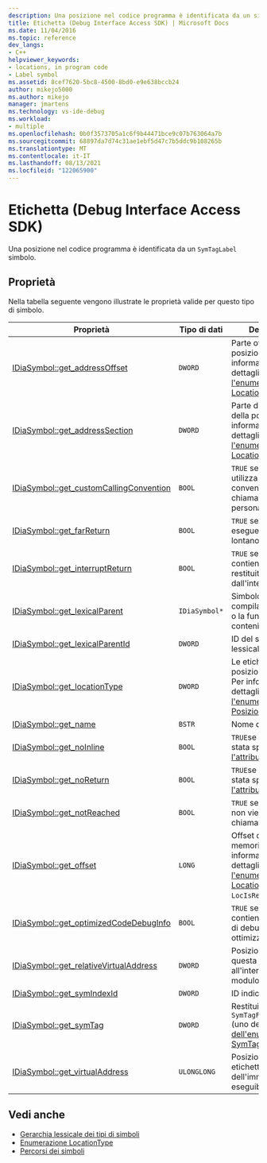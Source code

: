```yaml
---
description: Una posizione nel codice programma è identificata da un simbolo SymTagLabel.
title: Etichetta (Debug Interface Access SDK) | Microsoft Docs
ms.date: 11/04/2016
ms.topic: reference
dev_langs:
- C++
helpviewer_keywords:
- locations, in program code
- Label symbol
ms.assetid: 8cef7620-5bc8-4500-8bd0-e9e638bccb24
author: mikejo5000
ms.author: mikejo
manager: jmartens
ms.technology: vs-ide-debug
ms.workload:
- multiple
ms.openlocfilehash: 0b0f3573705a1c6f9b44471bce9c07b763064a7b
ms.sourcegitcommit: 68897da7d74c31ae1ebf5d47c7b5ddc9b108265b
ms.translationtype: MT
ms.contentlocale: it-IT
ms.lasthandoff: 08/13/2021
ms.locfileid: "122065900"
---
```

# <a name="label-debug-interface-access-sdk"></a>Etichetta (Debug Interface Access SDK)
Una posizione nel codice programma è identificata da un `SymTagLabel` simbolo.

## <a name="properties"></a>Proprietà
 Nella tabella seguente vengono illustrate le proprietà valide per questo tipo di simbolo.

|Proprietà|Tipo di dati|Descrizione|
|--------------|---------------|-----------------|
|[IDiaSymbol::get_addressOffset](../../debugger/debug-interface-access/idiasymbol-get-addressoffset.md)|`DWORD`|Parte offset della posizione; Per informazioni dettagliate, vedere [l'enumerazione LocationType](../../debugger/debug-interface-access/locationtype.md).|
|[IDiaSymbol::get_addressSection](../../debugger/debug-interface-access/idiasymbol-get-addresssection.md)|`DWORD`|Parte della sezione della posizione; Per informazioni dettagliate, vedere [l'enumerazione LocationType](../../debugger/debug-interface-access/locationtype.md).|
|[IDiaSymbol::get_customCallingConvention](../../debugger/debug-interface-access/idiasymbol-get-customcallingconvention.md)|`BOOL`|`TRUE` se l'etichetta utilizza una convenzione di chiamata personalizzata.|
|[IDiaSymbol::get_farReturn](../../debugger/debug-interface-access/idiasymbol-get-farreturn.md)|`BOOL`|`TRUE` se l'etichetta esegue un ritorno da lontano.|
|[IDiaSymbol::get_interruptReturn](../../debugger/debug-interface-access/idiasymbol-get-interruptreturn.md)|`BOOL`|`TRUE` se l'etichetta contiene un valore restituito dall'interrupt.|
|[IDiaSymbol::get_lexicalParent](../../debugger/debug-interface-access/idiasymbol-get-lexicalparent.md)|`IDiaSymbol*`|Simbolo per il compilatore, il blocco o la funzione contenitore.|
|[IDiaSymbol::get_lexicalParentId](../../debugger/debug-interface-access/idiasymbol-get-lexicalparentid.md)|`DWORD`|ID del simbolo padre lessicale.|
|[IDiaSymbol::get_locationType](../../debugger/debug-interface-access/idiasymbol-get-locationtype.md)|`DWORD`|Le etichette hanno posizioni statiche. Per informazioni dettagliate, vedere [l'enumerazione Posizioni](../../debugger/debug-interface-access/symbol-locations.md) dei simboli.|
|[IDiaSymbol::get_name](../../debugger/debug-interface-access/idiasymbol-get-name.md)|`BSTR`|Nome dell'etichetta.|
|[IDiaSymbol::get_noInline](../../debugger/debug-interface-access/idiasymbol-get-noinline.md)|`BOOL`|`TRUE`se l'etichetta è stata specificata con [l'attributo noinline.](/cpp/cpp/noinline)|
|[IDiaSymbol::get_noReturn](../../debugger/debug-interface-access/idiasymbol-get-noreturn.md)|`BOOL`|`TRUE`se l'etichetta è stata specificata con [l'attributo noreturn.](/cpp/cpp/noreturn)|
|[IDiaSymbol::get_notReached](../../debugger/debug-interface-access/idiasymbol-get-notreached.md)|`BOOL`|`TRUE` se l'etichetta non viene mai chiamata.|
|[IDiaSymbol::get_offset](../../debugger/debug-interface-access/idiasymbol-get-offset.md)|`LONG`|Offset del simbolo in memoria; Per informazioni dettagliate, vedere [l'enumerazione LocationType](../../debugger/debug-interface-access/locationtype.md), `LocIsRegRel` .|
|[IDiaSymbol::get_optimizedCodeDebugInfo](../../debugger/debug-interface-access/idiasymbol-get-optimizedcodedebuginfo.md)|`BOOL`|`TRUE` se il codice contiene informazioni di debug per il codice ottimizzato.|
|[IDiaSymbol::get_relativeVirtualAddress](../../debugger/debug-interface-access/idiasymbol-get-relativevirtualaddress.md)|`DWORD`|Posizione relativa di questa etichetta all'interno del modulo.|
|[IDiaSymbol::get_symIndexId](../../debugger/debug-interface-access/idiasymbol-get-symindexid.md)|`DWORD`|ID indice del simbolo.|
|[IDiaSymbol::get_symTag](../../debugger/debug-interface-access/idiasymbol-get-symtag.md)|`DWORD`|Restituisce `SymTagFuncDebugLabel` (uno dei [valori dell'enumerazione SymTagEnum).](../../debugger/debug-interface-access/symtagenum.md)|
|[IDiaSymbol::get_virtualAddress](../../debugger/debug-interface-access/idiasymbol-get-virtualaddress.md)|`ULONGLONG`|Posizione di questa etichetta all'interno dell'immagine eseguibile.|

## <a name="see-also"></a>Vedi anche
- [Gerarchia lessicale dei tipi di simboli](../../debugger/debug-interface-access/lexical-hierarchy-of-symbol-types.md)
- [Enumerazione LocationType](../../debugger/debug-interface-access/locationtype.md)
- [Percorsi dei simboli](../../debugger/debug-interface-access/symbol-locations.md)
